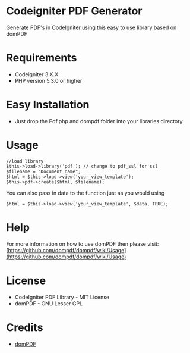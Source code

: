 # Codeigniter PDF Generator
Generate PDF's in CodeIgniter using this easy to use library based on domPDF

# Requirements
* Codeigniter 3.X.X
* PHP version 5.3.0 or higher

# Easy Installation
* Just drop the Pdf.php and dompdf folder into your libraries directory.

# Usage
```
//load library
$this->load->library('pdf'); // change to pdf_ssl for ssl
$filename = "Document_name";
$html = $this->load->view('your_view_template');
$this->pdf->create($html, $filename);
```

You can also pass in data to the function just as you would using
```
$html = $this->load->view('your_view_template', $data, TRUE);
```

# Help
For more information on how to use domPDF then please visit: [https://github.com/dompdf/dompdf/wiki/Usage](https://github.com/dompdf/dompdf/wiki/Usage)

# License
* CodeIgniter PDF Library - MIT License
* domPDF - GNU Lesser GPL

# Credits
* [domPDF](https://github.com/dompdf) 
